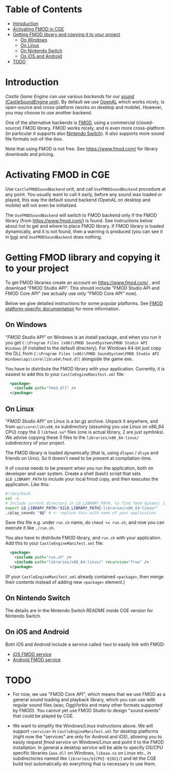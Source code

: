 Table of Contents
=================

* [Introduction](#introduction)
* [Activating FMOD in CGE](#activating-fmod-in-cge)
* [Getting FMOD library and copying it to your project](#getting-fmod-library-and-copying-it-to-your-project)
  * [On Windows](#on-windows)
  * [On Linux](#on-linux)
  * [On Nintendo Switch](#on-nintendo-switch)
  * [On iOS and Android](#on-ios-and-android)
* [TODO](#todo)

# Introduction

*Castle Game Engine* can use various *backends* for our [sound (CastleSoundEngine unit)](https://castle-engine.io/manual_sound.php). By default we use [OpenAL](https://www.openal.org/) which works nicely, is open-source and cross-platform (works on desktop and mobile). However, you may choose to use another backend.

One of the alternative backends is [FMOD](https://www.fmod.com/), using a commercial (closed-source) FMOD library. FMOD works nicely, and is even more cross-platform (in particular it supports also [Nintendo Switch](https://castle-engine.io/wp/2019/03/23/castle-game-engine-supports-nintendo-switch/)). It also supports more sound file formats out-of-the-box.

Note that using FMOD is not free. See https://www.fmod.com/ for library downloads and pricing.

# Activating FMOD in CGE

Use `CastleFMODSoundBackend` unit, and call `UseFMODSoundBackend` procedure at any point. You usually want to call it early, before any sound was loaded or played, this way the default sound backend (OpenAL on desktop and mobile) will not even be initialized.

The `UseFMODSoundBackend` will switch to FMOD backend only if the FMOD library (from https://www.fmod.com/) is found. See instructions below about hot to get and where to place FMOD library. If FMOD library is loaded dynamically, and it is not found, then a warning is produced (you can see it in [log](https://castle-engine.io/manual_log.php)) and `UseFMODSoundBackend` does nothing.

# Getting FMOD library and copying it to your project

To get FMOD libraries create an account on https://www.fmod.com/ , and download "FMOD Studio API". This should include "FMOD Studio API and FMOD Core API" (we actually use only "FMOD Core API" now).

Below we give detailed instructions for some popular platforms. See [FMOD platform-specific documentation](https://www.fmod.com/resources/documentation-api?version=2.0&page=platforms.html) for more information.

## On Windows

_"FMOD Studio API"_ on Windows is an install package, and when you run it you get `C:\Program Files (x86)\FMOD SoundSystem\FMOD Studio API Windows` (if installed to the default directory). For Windows 64-bit just copy the DLL from `C:\Program Files (x86)\FMOD SoundSystem\FMOD Studio API Windows\api\core\lib\x64\fmod.dll` alongside the game exe.

You have to distribute the FMOD library with your application. Currently, it is easiest to add this to your `CastleEngineManifest.xml` file:

```xml
  <package>
    <include path="fmod.dll" />
  </package>
```

## On Linux

_"FMOD Studio API"_ on Linux is a tar.gz archive. Unpack it anywhere, and from `api\core\lib\x86_64` subdirectory (assuming you use Linux on x86_64 CPU) copy the 3 `libfmod.so*` files (one is actual library, 2 are just symlinks). We advise copying these 3 files to the `libraries/x86_64-linux/` subdirectory of your project.

The FMOD library is loaded dynamically (that is, using `dlopen` / `dlsym` and friends on Unix). So it doesn't need to be present at compilation-time. 

It of course needs to be present when you run the application, both on developer and user system. Create a shell (bash) script that sets `$LD_LIBRARY_PATH` to include your local fmod copy, and then executes the application. Like this:

```bash
#!/bin/bash
set -e
# Include current directory in LD_LIBRARY_PATH, to find fmod dynamic library
export LD_LIBRARY_PATH="${LD_LIBRARY_PATH}:libraries/x86_64-linux/"
./play_sounds "$@" # <- replace this with name of your application
```

Save this file e.g. under `run.sh` name, do `chmod +x run.sh`, and now you can execute it like `./run.sh`.

You also have to distribute FMOD library, and `run.sh` with your application. Add this to your `CastleEngineManifest.xml` file:

```xml
  <package>
    <include path="run.sh" />
    <include path="libraries/x86_64-linux/" recursive="True" />
  </package>
```

(If your `CastleEngineManifest.xml` already contained `<package>`, then merge their contents instead of adding new `<package>` element.)

## On Nintendo Switch

The details are in the Nintendo Switch README inside CGE version for Nintendo Switch.

## On iOS and Android

Both iOS and Android include a service called `fmod` to easily link with FMOD:

* [iOS FMOD service](https://github.com/castle-engine/castle-engine/blob/master/tools/build-tool/data/ios/services/fmod/README.md)
* [Android FMOD service](https://github.com/castle-engine/castle-engine/blob/master/tools/build-tool/data/android/integrated-services/fmod/README.md)

# TODO

* For now, we use "FMOD Core API", which means that we use FMOD as a general sound loading and playback library, which you can use with regular sound files (wav, OggVorbis and many other formats supported by FMOD). You cannot yet use FMOD Studio to design "sound events" that could be played by CGE.

* We want to simplify the Windows/Linux instructions above. We will support `<service>` in `CastleEngineManifest.xml` for desktop platforms (right now the "services" are only for Android and iOS), allowing you to easily request _fmod service_ on Windows/Linux and point it to the FMOD installation. In general a desktop service will be able to specify OS/CPU specific libraries (`aaa.dll` on Windows, `libaaa.so` on Linux etc., in subdirectories named like `libraries/${CPU}-${OS}/`) and let the CGE build tool automatically do everything that is necessary to use them.
